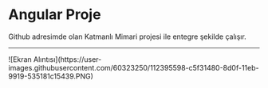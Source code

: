# Angular Proje
Github adresimde olan Katmanlı Mimari projesi ile entegre şekilde çalışır. 
<hr>
![Ekran Alıntısı](https://user-images.githubusercontent.com/60323250/112395598-c5f31480-8d0f-11eb-9919-535181c15439.PNG)


